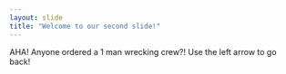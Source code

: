 ```yaml
---
layout: slide
title: "Welcome to our second slide!"
---
```

AHA! Anyone ordered a 1 man wrecking crew?!
Use the left arrow to go back!
